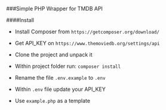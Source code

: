 ###Simple PHP Wrapper for TMDB API

####Install

* Install Composer from `https://getcomposer.org/download/`

* Get API_KEY on `https://www.themoviedb.org/settings/api`

* Clone the project and unpack it

* Within project folder run:  `composer install`

* Rename the file `.env.example` to `.env`

* Within `.env` file update your API_KEY

* Use `example.php` as a template